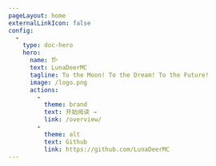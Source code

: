 ```yaml
---
pageLayout: home
externalLinkIcon: false
config:
  -
    type: doc-hero
    hero:
      name: 𐂂
      text: LunaDeerMC
      tagline: To the Moon! To the Dream! To the Future!
      image: /logo.png
      actions:
        -
          theme: brand
          text: 开始阅读 →
          link: /overview/
        -
          theme: alt
          text: Github
          link: https://github.com/LunaDeerMC
---
```


